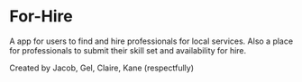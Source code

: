 # For-Hire
A app for users to find and hire professionals for local services. Also a place for professionals to submit their skill set and availability for hire.

Created by Jacob, Gel, Claire, Kane (respectfully)